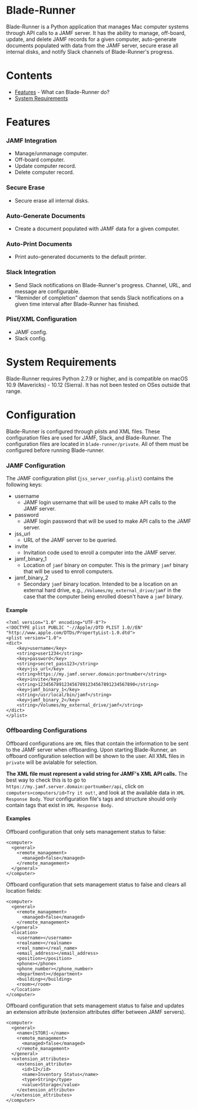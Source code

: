 Blade-Runner
===========

Blade-Runner is a Python application that manages Mac computer systems through
API calls to a JAMF server. It has the ability to manage, off-board, update, and delete
JAMF records for a given computer, auto-generate documents populated
with data from the JAMF server, secure erase all internal disks, and notify Slack
channels of Blade-Runner's progress.

# Contents

* [Features](#features) - What can Blade-Runner do?
* [System Requirements](#system-requirements)

# Features

### JAMF Integration
* Manage/unmanage computer.
* Off-board computer.
* Update computer record.
* Delete computer record.

### Secure Erase
* Secure erase all internal disks.

### Auto-Generate Documents
* Create a document populated with JAMF data for a given computer.

### Auto-Print Documents
* Print auto-generated documents to the default printer.

### Slack Integration
* Send Slack notifications on Blade-Runner's progress. Channel, URL, and
message are configurable.
* "Reminder of completion" daemon that sends Slack notifications on a given 
time interval after Blade-Runner has finished.

### Plist/XML Configuration
* JAMF config.
* Slack config.

# System Requirements

Blade-Runner requires Python 2.7.9 or higher, and is compatible on macOS 10.9 
(Mavericks) - 10.12 (Sierra). It has not been tested on OSes outside that 
range.

# Configuration
Blade-Runner is configured through plists and XML files. These configuration
files are used for JAMF, Slack, and Blade-Runner. The configuration files
are located in `blade-runner/private`. All of them must be configured before
running Blade-runner.

### JAMF Configuration
The JAMF configuration plist (`jss_server_config.plist`) contains the following
keys:

* username
  * JAMF login username that will be used to make API calls to the JAMF server. 
* password
  * JAMF login password that will be used to make API calls to the JAMF server.
* jss_url
  * URL of the JAMF server to be queried.
* invite
  * Invitation code used to enroll a computer into the JAMF server. 
* jamf_binary_1
  * Location of `jamf` binary on computer. This is the primary `jamf` binary
  that will be used to enroll computers.
* jamf_binary_2
  * Secondary `jamf` binary location. Intended to be a location on an external
  hard drive, e.g., `/Volumes/my_external_drive/jamf` in the case that the 
  computer being enrolled doesn't have a `jamf` binary.

#### Example

```
<?xml version="1.0" encoding="UTF-8"?>
<!DOCTYPE plist PUBLIC "-//Apple//DTD PLIST 1.0//EN" "http://www.apple.com/DTDs/PropertyList-1.0.dtd">
<plist version="1.0">
<dict>
	<key>username</key>
	<string>user1234</string>
	<key>password</key>
	<string>secret_pass123</string>
	<key>jss_url</key>
	<string>https://my.jamf.server.domain:portnumber</string>
	<key>invite</key>
	<string>1234567891234567891234567891234567890</string>
	<key>jamf_binary_1</key>
	<string>/usr/local/bin/jamf</string>
	<key>jamf_binary_2</key>
	<string>/Volumes/my_external_drive/jamf</string>
</dict>
</plist>
```

### Offboarding Configurations
Offboard configurations are `XML` files that contain the information to be sent
to the JAMF server when offboarding. Upon starting Blade-Runner, an offboard
configuration selection will be shown to the user. All XML files in `private`
will be avialable for selection.

**The XML file must represent a valid string for JAMF's XML API calls.** The best
way to check this is to go to `https://my.jamf.server.domain:portnumber/api`,
click on `computers>computers/id>Try it out!`, and look at the available 
data in `XML Response Body`. Your configuration file's tags and structure should
only contain tags that exist in `XML Response Body`.

#### Examples

Offboard configuration that only sets management status to false:
```
<computer>
  <general>
    <remote_management>
      <managed>false</managed>
    </remote_management>
  </general>
</computer>
```

Offboard configuration that sets management status to false and clears all
location fields:
```
<computer>
  <general>
    <remote_management>
      <managed>false</managed>
    </remote_management>
  </general>
  <location>
    <username></username>
    <realname></realname>
    <real_name></real_name>
    <email_address></email_address>
    <position></position>
    <phone></phone>
    <phone_number></phone_number>
    <department></department>
    <building></building>
    <room></room>
  </location>
</computer>
```

Offboard configuration that sets management status to false and updates an
extension attribute (extension attributes differ between JAMF servers).
```
<computer>
  <general>
    <name>[STOR]-</name>
    <remote_management>
      <managed>false</managed>
    </remote_management>
  </general>
  <extension_attributes>
    <extension_attribute>
      <id>12</id>
      <name>Inventory Status</name>
      <type>String</type>
      <value>Storage</value>
    </extension_attribute>
  </extension_attributes>
</computer>
```









